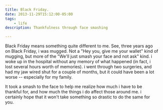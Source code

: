 ```yaml
---
title: Black Friday.
date: 2013-11-29T15:12:00-05:00
tags:
    - life
description: Thankfulness through face smashing

---
```


Black Friday means something quite different to me. See, three years ago on Black Friday, i was mugged. Not a "Hey you, give me your wallet" kind of mugging, but more of the "We'll just smash your face and not ask" kind. i woke up in the hospital without any memory of what happened (in fact, i lost several hours worth of memories). i went through two surgeries, and had my jaw wired shut for a couple of months, but it could have been a lot worse -- especially for my family.

It took a smash to the face to help me realize how much i have to be thankful for, and how much the things i do affect those around me. i certainly hope that it won't take something so drastic to do the same for you.